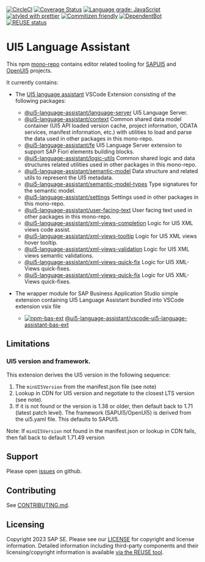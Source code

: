 [![CircleCI](https://circleci.com/gh/SAP/ui5-language-assistant.svg?style=svg)](https://circleci.com/gh/SAP/ui5-language-assistant)
[![Coverage Status](https://coveralls.io/repos/github/SAP/ui5-language-assistant/badge.svg?branch=master)](https://coveralls.io/github/SAP/ui5-language-assistant?branch=master)
[![Language grade: JavaScript](https://img.shields.io/lgtm/grade/javascript/g/SAP/ui5-language-assistant.svg?logo=lgtm&logoWidth=18)](https://lgtm.com/projects/g/SAP/ui5-language-assistant/context:javascript)
[![styled with prettier](https://img.shields.io/badge/styled_with-prettier-ff69b4.svg)](https://github.com/prettier/prettier)
[![Commitizen friendly](https://img.shields.io/badge/commitizen-friendly-brightgreen.svg)](http://commitizen.github.io/cz-cli/)
[![DependentBot](https://api.dependabot.com/badges/status?host=github&repo=SAP/ui5-language-assistant)](https://dependabot.com/)
[![REUSE status](https://api.reuse.software/badge/github.com/SAP/ui5-language-assistant)](https://api.reuse.software/info/github.com/SAP/ui5-language-assistant)

# UI5 Language Assistant

This npm [mono-repo][mono-repo] contains editor related tooling for [SAPUI5][ui5] and [OpenUI5][openui5] projects.

It currently contains:

- The [UI5 language assistant](./packages/vscode-ui5-language-assistant) VSCode Extension consisting of the following packages:

  - [@ui5-language-assistant/language-server](./packages/language-server) UI5 Language Server.
  - [@ui5-language-assistant/context](./packages/context) Common shared data model container (UI5 API loaded version cache, project information, ODATA services, manifest information, etc.) with utilities to load and parse the data used in other packages in this mono-repo.
  - [@ui5-language-assistant/fe](./packages/context) UI5 Language Server extension to support SAP Fiori elements building blocks.
  - [@ui5-language-assistant/logic-utils](./packages/logic-utils) Common shared logic and data structures related utilities used in other packages in this mono-repo.
  - [@ui5-language-assistant/semantic-model](./packages/semantic-model) Data structure and related utils to represent the UI5 metadata.
  - [@ui5-language-assistant/semantic-model-types](./packages/semantic-model-types) Type signatures for the semantic model.
  - [@ui5-language-assistant/settings](./packages/settings) Settings used in other packages in this mono-repo.
  - [@ui5-language-assistant/user-facing-text](./packages/user-facing-text) User facing text used in other packages in this mono-repo.
  - [@ui5-language-assistant/xml-views-completion](./packages/xml-views-completion) Logic for UI5 XML views code assist.
  - [@ui5-language-assistant/xml-views-tooltip](./packages/xml-views-tooltip) Logic for UI5 XML views hover tooltip.
  - [@ui5-language-assistant/xml-views-validation](./packages/xml-views-validation) Logic for UI5 XML views semantic validations.
  - [@ui5-language-assistant/xml-views-quick-fix](./packages/xml-views-quick-fix) Logic for UI5 XML-Views quick-fixes.
  - [@ui5-language-assistant/xml-views-quick-fix](./packages/xml-views-quick-fix) Logic for UI5 XML-Views quick-fixes.

- The wrapper module for SAP Business Application Studio simple extension containing UI5 Language Assistant bundled into VSCode extension vsix file
  - [![npm-bas-ext][npm-bas-ext-image]][npm-bas-ext-url] [@ui5-language-assistant/vscode-ui5-language-assistant-bas-ext](./packages/vscode-ui5-language-assistant-bas-ext)

[npm-language-server-image]: https://img.shields.io/npm/v/@ui5-language-assistant/language-server.svg
[npm-bas-ext-url]: https://www.npmjs.com/package/@ui5-language-assistant/vscode-ui5-language-assistant-bas-ext
[npm-bas-ext-image]: https://img.shields.io/npm/v/@ui5-language-assistant/vscode-ui5-language-assistant-bas-ext.svg

## Limitations

### UI5 version and framework.

This extension derives the UI5 version in the following sequence:

1. The `minUI5Version` from the manifest.json file (see note)
2. Lookup in CDN for UI5 version and negotiate to the closest LTS version (see note).
3. If it is not found or the version is 1.38 or older, then default back to 1.71 (latest patch level). The framework (SAPUI5/OpenUI5) is derived from the ui5.yaml file. This defaults to SAPUI5.

Note: If `minUI5Version` not found in the manifest.json or lookup in CDN fails, then fall back to default 1.71.49 version

## Support

Please open [issues](https://github.com/SAP/ui5-language-assistant/issues) on github.

## Contributing

See [CONTRIBUTING.md](./CONTRIBUTING.md).

[mono-repo]: https://github.com/babel/babel/blob/master/doc/design/monorepo.md
[ui5]: https://ui5.sap.com
[openui5]: https://openui5.org

## Licensing

Copyright 2023 SAP SE. Please see our [LICENSE](LICENSE) for copyright and license information. Detailed information including third-party components and their licensing/copyright information is available [via the REUSE tool](https://api.reuse.software/info/github.com/SAP/ui5-language-assistant).
